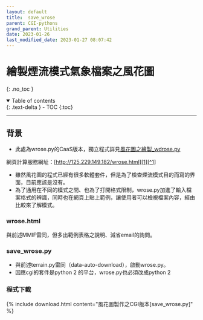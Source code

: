 ```yaml
---
layout: default
title:  save_wrose
parent: CGI-pythons
grand_parent: Utilities
date: 2023-01-26
last_modified_date: 2023-01-27 08:07:42
---
```

# 繪製煙流模式氣象檔案之風花圖
{: .no_toc }

<details open markdown="block">
  <summary>
    Table of contents
  </summary>
  {: .text-delta }
- TOC
{:toc}
</details>

---

## 背景

- 此處為wrose.py的CaaS版本，獨立程式詳見[風花圖之繪製_wdrose.py](../../PlumeModels/ME_pathways/wrose.md)

網頁計算服務網址：[http://125.229.149.182/wrose.html][1][^1]

- 雖然風花圖的程式已經有很多軟體套件，但是為了檢查煙流模式目的而寫的界面，目前應該是沒有。
- 為了通用在不同的模式之間、也為了打開格式限制，wrose.py加進了輸入檔案格式的辨識，同時也在網頁上貼上範例，讓使用者可以檢視檔案內容，經由比較來了解模式。

### wrose.html

與前述MMIF雷同，但多出範例表格之說明、減省email的詢問。

### save_wrose.py

- 與前述terrain.py雷同（data-auto-download），啟動wrose.py。
- 因應cgi的套件是python 2 的平台，wrose.py也必須改成python 2

### 程式下載

{% include download.html content="風花圖製作之CGI版本[save_wrose.py]" %}


[^1]: 繪製煙流模式氣象檔案之風花圖。上傳準備好的氣象檔案，遠端執行wrose程式結束後，系統會自動下載結果給您(恕僅保留24小時)。[http://125.229.149.182/wrose.html][1][^2]
[^2]: 125.229.149.182為Hinet給定，如遇機房更新或系統因素，將不會保留。使用者敬請見諒，逕洽作者：sinotec2@gmail.com.

[1]: http://125.229.149.182/wrose.html "繪製煙流模式氣象檔案之風花圖。上傳準備好的氣象檔案，遠端執行wrose程式結束後，系統會自動下載結果給您(恕僅保留24小時)。"